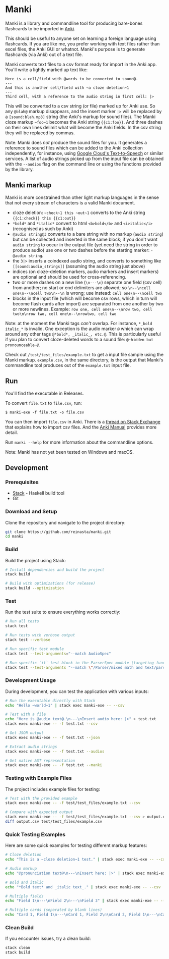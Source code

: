 # Manki

Manki is a library and commandline tool for producing bare-bones flashcards 
to be imported in [Anki](https://apps.ankiweb.net/).

This should be useful to anyone set on learning a foreign language using flashcards.
If you are like me, you prefer working with text files rather than excel files, the 
Anki GUI or whatnot. Manki's purpose is to generate flashcards (via Anki) out of a 
text file.

Manki converts text files to a csv format ready for import in the Anki app.
You'll write a lightly marked up text like:

```
Here is a cell/field with @words to be converted to sound@.
---
And this is another cell/field with ~a cloze deletion~1
---
Third cell, with a reference to the audio string in first cell: |>
```

This will be converted to a csv string (or file) marked up for Anki use. 
So any `@blah@` markup disappears, and the insert marker `|>` will be 
replaced by a `[sound:blah.mp3]` string (the Anki's markup for sound files).
The Manki cloze markup `~foo~1` becomes the Anki string `{{c1:foo}}`. 
And three dashes on their own lines delimit what will become the Anki 
fields. In the csv string they will be replaced by commas.

Note: Manki does _not_ produce the sound files for you. It generates
a reference to sound files which can be added to the Anki collection
independently, for instance, using 
[Google Cloud's Text-to-Speech](https://cloud.google.com/text-to-speech/)
or similar services.
A list of audio strings picked up from the input file can be
obtained with the `--audios` flag on the command line or using
the functions provided by the library.

## Manki markup

Manki is more constrained than other light markup languages in the sense that not every stream of characters is a valid Manki document.

* cloze deletion: `~check~1 this ~out~1` converts to the Anki string `{{c1:check}} this {{c1:out}}`
* `*bold*` and `*italic*` convert to html `<b>bold</b>` and `<i>italic</i>` (recognised as such by Anki)
* `@audio string@3` converts to a bare string with no markup (`audio string`) but can be collected and inserted in the same block; if you don't want `audio string` to occur in the output file (yet need the string in order to produce audio) use one or two dashes before the starting marker: `-@audio string`.
* the `3|>` inserts a coindexed audio string, and converts to something like `[[sound:audio_strings]]` (assuming the audio string just above)
* indices (on cloze-deletion markers, audio markers and insert markers) are optional and should be used for cross-referencing.
* two or more dashes on a new line (`\n---\n`) separate one field (csv cell) from another; no start or end delimiters are allowed; so `\n--\ncell one\n--\ncell two\n--\n` is wrong; use instead: `cell one\n--\ncell two`
* blocks in the input file (which will become csv rows, which in turn will become flash cards after import) are separated from one another by two or more newlines. Example: `row one, cell one\n--\nrow two, cell two\n\nrow two, cell one\n--\nrowtwo, cell two`

Note: at the moment the Manki tags _can't_ overlap. For instance, `*_bold italic_*` is invalid.
One exception is the audio marker `@` which can wrap around any other tags `@*bold*, _italic_, etc.@`.
This is particularly useful if you plan to convert cloze-deleted words to a sound file: `@~hidden but pronounceable~@`.

Check out `/test/test_files/example.txt` to get a input file sample using the Manki markup. `example.csv`,
in the same directory, is the output that Manki's commandline tool produces out of the `example.txt` input file.

## Run

You'll find the executable in Releases.

To convert `file.txt` to `file.csv`, run:

```$ manki-exe -f file.txt -o file.csv```

You can then import `file.csv` in Anki. There is a 
[thread on Stack Exchange](https://superuser.com/questions/698902/can-i-create-an-anki-deck-from-a-csv-file)
that explains how to import csv files. 
And the [Anki Manual](https://apps.ankiweb.net/docs/manual.html) provides more detail.

Run `manki --help` for more information about the commandline options.

Note: Manki has not yet been tested on Windows and macOS.

## Development

### Prerequisites

- [Stack](https://docs.haskellstack.org/en/stable/README/) - Haskell build tool
- Git

### Download and Setup

Clone the repository and navigate to the project directory:

```bash
git clone https://github.com/reinasta/manki.git
cd manki
```

### Build

Build the project using Stack:

```bash
# Install dependencies and build the project
stack build

# Build with optimizations (for release)
stack build --optimization
```

### Test

Run the test suite to ensure everything works correctly:

```bash
# Run all tests
stack test

# Run tests with verbose output
stack test --verbose

# Run specific test module
stack test --test-arguments="--match AudioSpec"

# Run specific `it` test block in the ParserSpec module (targeting functionality in the Parser module)
stack test --test-arguments "--match \"/Parser/mixed math and text/parses inline math with escaped dollar signs within math content/\" --seed 800542947"
```

### Development Usage

During development, you can test the application with various inputs:

```bash
# Run the executable directly with Stack
echo "Hello ~world~1" | stack exec manki-exe -- --csv

# Test with a file
echo "Here is @audio text@.\n---\nInsert audio here: |>" > test.txt
stack exec manki-exe -- -f test.txt --csv

# Get JSON output
stack exec manki-exe -- -f test.txt --json

# Extract audio strings
stack exec manki-exe -- -f test.txt --audios

# Get native AST representation
stack exec manki-exe -- -f test.txt --manki
```

### Testing with Example Files

The project includes example files for testing:

```bash
# Test with the provided example
stack exec manki-exe -- -f test/test_files/example.txt --csv

# Compare with expected output
stack exec manki-exe -- -f test/test_files/example.txt --csv > output.csv
diff output.csv test/test_files/example.csv
```

### Quick Testing Examples

Here are some quick examples for testing different markup features:

```bash
# Cloze deletion
echo "This is a ~cloze deletion~1 test." | stack exec manki-exe -- --csv

# Audio markup
echo "@pronunciation text@\n---\nInsert here: |>" | stack exec manki-exe -- --csv

# Bold and italic
echo "*Bold text* and _italic text_." | stack exec manki-exe -- --csv

# Multiple fields
echo "Field 1\n---\nField 2\n---\nField 3" | stack exec manki-exe -- --csv

# Multiple cards (separated by blank lines)
echo "Card 1, Field 1\n---\nCard 1, Field 2\n\nCard 2, Field 1\n---\nCard 2, Field 2" | stack exec manki-exe -- --csv
```

### Clean Build

If you encounter issues, try a clean build:

```bash
stack clean
stack build
```
